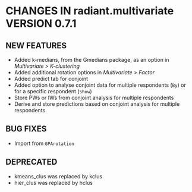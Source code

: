 # CHANGES IN radiant.multivariate VERSION 0.7.1

## NEW FEATURES
- Added k-medians, from the Gmedians package, as an option in _Multivariate > K-clustering_
- Added additional rotation options in _Multivariate > Factor_
- Added predict tab for conjoint
- Added option to analyse conjoint data for multiple respondents (`By`) or for a specific respondent (`Show`)
- Store PWs or IWs from conjoint analysis for multiple respondents
- Derive and store predictions based on conjoint analysis for multiple respondents

## BUG FIXES
- Import from `GPArotation`

## DEPRECATED
- kmeans_clus was replaced by kclus
- hier_clus was replaced by hclus
